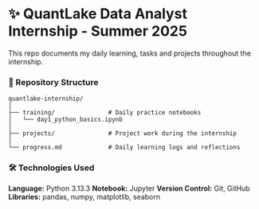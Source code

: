 # ✨ QuantLake Data Analyst Internship - Summer 2025

This repo documents my daily learning, tasks and projects throughout the internship.

### 📁 Repository Structure

```
quantlake-internship/
│
├── training/               # Daily practice notebooks
│   └── day1_python_basics.ipynb
│
├── projects/               # Project work during the internship
│
└── progress.md             # Daily learning logs and reflections
```

### 🛠️ Technologies Used
**Language:** Python 3.13.3
**Notebook:** Jupyter
**Version Control:** Git, GitHub
**Libraries:** pandas, numpy, matplotlib, seaborn

